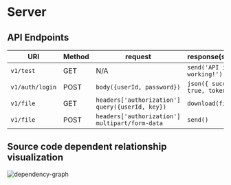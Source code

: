 # Server

## API Endpoints

| URI             | Method | request                                           | response(success)                    |
| --------------- | ------ | ------------------------------------------------- | ------------------------------------ |
| `v1/test`       | GET    | N/A 　　                                          | `send('API is working!')`            |
| `v1/auth/login` | POST   | `body({userId, password})`                        | `json({ success: true, token: "" })` |
| `v1/file`       | GET    | `headers['authorization']` `query({userId, key})` | `download(filePath)`                 |
| `v1/file`       | POST   | `headers['authorization']` `multipart/form-data`  | `send()`                             |

## Source code dependent relationship visualization

![dependency-graph](https://github.com/disdrive/Server/assets/90281553/14506656-7601-40ca-a152-69e5e93639e2)

